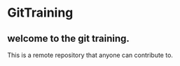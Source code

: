 # GitTraining 
## welcome to the git training.
This is a remote repository that anyone can contribute to.